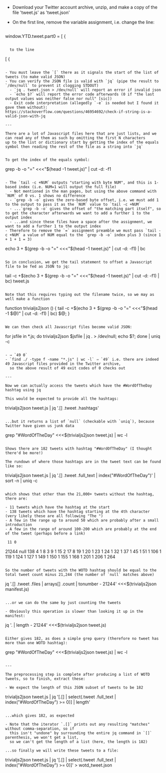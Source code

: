 - Download your Twitter account archive, unzip, and make a copy of the file 'tweet.js' as 'tweet.json'
- On the first line, remove the variable assignment, i.e. change the line:

  ```
window.YTD.tweet.part0 = [ {
```

  to the line

  ```
[ {
```

- You must leave the `[` there as it signals the start of the list of tweets (to make valid JSON)
- You can verify the JSON file is valid with `jq` (pipe the result to `/dev/null` to prevent it clogging STDOUT)
  - `jq . tweet.json > /dev/null` will report an error if invalid json
  - `echo $?` will report the error code afterwards (0 if "the last output values was neither false nor null" [sic])
  - Exit code interpretation (allegedly `-e` is needed but I found it gave them without): https://stackoverflow.com/questions/46954692/check-if-string-is-a-valid-json-with-jq

---

There are a lot of Javascript files here that are just lists, and we can read any of them as such by omitting the first N characters
up to the list or dictionary start by getting the index of the equals symbol then reading the rest of the file as a string into `jq`


To get the index of the equals symbol:
```
grep -b -o "=" <<<"$(head -1 tweet.js)" | cut -d: -f1
```

- The `tail -c +NUM` outputs "starting with byte NUM", and this is 1-based index (i.e. NUM=1 will output the full file)
  - Not mentioned in the man pages, but using the above command with `NUM` of 0 vs. 1 shows no difference
  - `grep -b -o` gives the zero-based byte offset, i.e. we must add 1 to the output to pass it as the `NUM` value to `tail -c +NUM`
  - ...`grep -b -o` gives the offset of "the matching part itself", so to get the character afterwards we want to add a further 1 to the output index
  - ...and since these files have a space after the assignment, we want to add a further 1 to the output index
- Therefore to remove the `=` assignment preamble we must pass `tail -c +NUM` a value of NUM equal to the `grep -b -o` index plus 3 (since 1 + 1 + 1 = 3)

```
echo 3 + $(grep -b -o "=" <<<"$(head -1 tweet.js)" | cut -d: -f1) | bc
```

So in conclusion, we get the tail statement to offset a Javascript file to be fed as JSON to jq:

```
tail -c +$(echo 3 + $(grep -b -o "=" <<<"$(head -1 tweet.js)" | cut -d: -f1) | bc) tweet.js
```

Note that this requires typing out the filename twice, so we may as well make a function

```
function trivialjs2json () { tail -c +$(echo 3 + $(grep -b -o "=" <<<"$(head -1 $@)" | cut -d: -f1) | bc) $@; }
```

We can then check all Javascript files become valid JSON:

```
for jsfile in *.js; do trivialjs2json $jsfile | jq . > /dev/null; echo $?; done | uniq -c
```

- ⇒ `49 0`
- `find ./ -type f -name "*.js" | wc -l` ⇒ `49` i.e. there are indeed 49 Javascript files provided in the Twitter archive,
  so the above result of 49 exit codes of 0 checks out

---

Now we can actually access the tweets which have the #WordOfTheDay hashtag using jq

This would be expected to provide all the hashtags:

```
trivialjs2json tweet.js | jq '.[] .tweet .hashtags'
```

...but it returns a list of `null` (checkable with `uniq`), because Twitter have given us junk data

```
grep "#WordOfTheDay" <<<$(trivialjs2json tweet.js) | wc -l
```

Shows there are 182 tweets with hashtag "#WordOfTheDay" (I thought there'd be more!)

The rundown of where those hashtags are in the tweet text can be found like so:

```
trivialjs2json tweet.js | jq '.[] .tweet .full_text | index("#WordOfTheDay")' | sort -n | uniq -c
```

which shows that other than the 21,000+ tweets without the hashtag, there are:

- 11 tweets which have the hashtag at the start
- 138 tweets which have the hashtag starting at the 4th character (very likely these are all following "The ")
- A few in the range up to around 50 which are probably after a small introduction
- A few in the range of around 100-200 which are probably at the end of the tweet (perhaps before a link)

```
     11 0
  21244 null
    138 4
      1 8
      3 9
      1 15
      2 17
      8 19
      1 20
      1 23
      1 24
      1 32
      1 37
      1 45
      1 51
      1 106
      1 119
      1 124
      1 127
      1 149
      1 150
      1 155
      1 168
      1 201
      1 206
      1 264
```

So the number of tweets with the WOTD hashtag should be equal to the total tweet count minus 21,244 (the number of `null` matches above)

```
jq '.[] .tweet .files | arrays[] .count | tonumber - 21244' <<<$(trivialjs2json manifest.js)
```

...or we can do the same by just counting the tweets 

- Obviously this operation is slower than looking it up in the manifest:

```
jq '. | length - 21244' <<<$(trivialjs2json tweet.js)
```

Either gives 182, as does a simple grep query (therefore no tweet has more than one WOTD hashtag):

```
grep "#WordOfTheDay" <<<$(trivialjs2json tweet.js) | wc -l
```

---

The preprocessing step is complete after producing a list of WOTD tweets, so to finish, extract these:

- We expect the length of this JSON subset of tweets to be 182

```
trivialjs2json tweet.js | jq '[.[] | select(.tweet .full_text | index("#WordOfTheDay") >= 0)] | length'
```

...which gives 182, as expected

- Note that the iterator `.[]` prints out any resulting "matches" without comma-separation, so if
  this isn't "undone" by surrounding the entire jq command in `[]` parenthesis, we won't get a list,
  so we can't get the length of a list (here, the length is 182)

...so finally we will write these tweets to a file:

```
trivialjs2json tweet.js | jq '[.[] | select(.tweet .full_text | index("#WordOfTheDay") >= 0)]' > wotd_tweet.json
```
